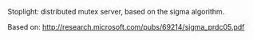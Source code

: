 Stoplight: distributed mutex server, based on the sigma algorithm.

Based on: http://research.microsoft.com/pubs/69214/sigma_prdc05.pdf